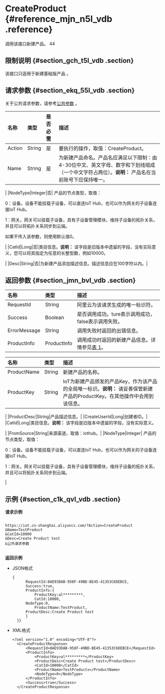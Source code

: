 # CreateProduct {#reference_mjn_n5l_vdb .reference}

调用该接口新建产品。
44
## 限制说明 {#section_gch_t5l_vdb .section}

该接口只适用于新建基础版产品 。

## 请求参数 {#section_ekq_55l_vdb .section}

关于公共请求参数，请参考[公共参数](cn.zh-CN/开发指南/API列表/调用方式/公共参数.md#) 。

|名称|类型|是否必需|描述|
|:-|:-|:---|:-|
|Action|String|是|要执行的操作，取值：CreateProduct。|
|Name|String|是|为新建产品命名。产品名应满足以下限制：由4-30位中文、英文字母、数字和下划线组成（一个中文字符占两位）。**说明：** 产品名在当前账号下应保持唯一。

|
|NodeType|Integer|否| 产品的节点类型，取值：

 0：设备。设备不能挂载子设备，可以直连IoT Hub，也可以作为网关的子设备连接IoT Hub。

 1：网关。网关可以挂载子设备，具有子设备管理模块，维持子设备的拓扑关系，并且可以将拓扑关系同步到云端。

 如果不传入该参数，则使用默认值0。

 |
|CatId|Long|否|类目信息。**说明：** 该字段是旧版本中遗留的字段，没有实际意义，您可以将其指定为任意的长整型数，例如10000。

|
|Desc|String|否|为新建产品添加描述信息。描述信息应在100字符以内。|

## 返回参数 {#section_jmn_bvl_vdb .section}

|名称|类型|描述|
|:-|:-|:-|
|RequestId|String|阿里云为该请求生成的唯一标识符。|
|Success|Boolean|是否调用成功。ture表示调用成功，false表示调用失败。|
|ErrorMessage|String|调用失败时返回的出错信息。|
|ProductInfo|ProductInfo|调用成功时返回的新建产品信息。详情参见[表 1](#table_z3k_lz2_xdb)。|

|名称|类型|描述|
|:-|:-|:-|
|ProductName|String|新建产品的名称。|
|ProductKey|String|IoT为新建产品颁发的产品Key，作为该产品的全局唯一标识。**说明：** 请妥善保管新建产品的ProductKey。在其他操作中会用到该信息。

|
|ProductDesc|String|产品描述信息。|
|CreateUserId|Long|创建者ID。|
|CatId|Long|类目信息。**说明：** 该字段是旧版本中遗留的字段，没有实际意义。

|
|FromSource|String|来源渠道，取值：iothub。|
|NodeType|Integer| 产品的节点类型，取值：

 0：设备。设备不能挂载子设备，可以直连IoT Hub，也可以作为网关的子设备连接IoT Hub。

 1：网关。网关可以挂载子设备，具有子设备管理模块，维持子设备的拓扑关系，并且可以将拓扑关系同步到云端。

 |

## 示例 {#section_c1k_qvl_vdb .section}

**请求示例**

```

https://iot.cn-shanghai.aliyuncs.com/?Action=CreateProduct
&Name=TestProduct
&CatId=10000
&Desc=Create Product test
&公共请求参数


```

**返回示例**

-   JSON格式

    ```
    {
          RequestId:8AE93DAB-958F-49BD-BE45-41353C6DEBCE,
          Success:true, 
          ProductInfo:{
              ProductKey:al*********, 
              CatId:10000, 
    	  NodeType:0,
              ProductName:TestProduct,
    	  ProductDesc:Create Product test
          }
      }}
    ```

-   XML格式

    ```
    <?xml version="1.0" encoding="UTF-8"?> 
      <CreateProductResponse>
          <RequestId>8AE93DAB-958F-49BD-BE45-41353C6DEBCE</RequestId>
          <ProductInfo>
              <ProductKey>al*********</ProductKey>
              <ProductDesc>Create Product test</ProductDesc>
              <CatId>10000</CatId>
              <ProductName>TestProductx</ProductName>
    		  <NodeType>0</NodeType>
          </ProductInfo>
          <Success>true</Success>
      </CreateProductResponse>
    
    ```


